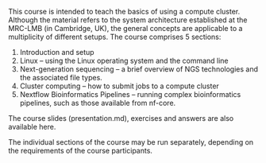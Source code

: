 This course is intended to teach the basics of using a compute cluster.  Although the material refers to the system architecture established at the MRC-LMB (in Cambridge, UK), the general concepts are applicable to a multiplicity of different setups. The course comprises 5 sections:

1.	Introduction and setup
2.	Linux – using the Linux operating system and the command line
3.	Next-generation sequencing – a brief overview of NGS technologies and the associated file types.
4.	Cluster computing – how to submit jobs to a compute cluster
5.	Nextflow Bioinformatics Pipelines – running complex bioinformatics pipelines, such as those available from nf-core.

The course slides (presentation.md), exercises and answers are also available here.

The individual sections of the course may be run separately, depending on the requirements of the course participants.
